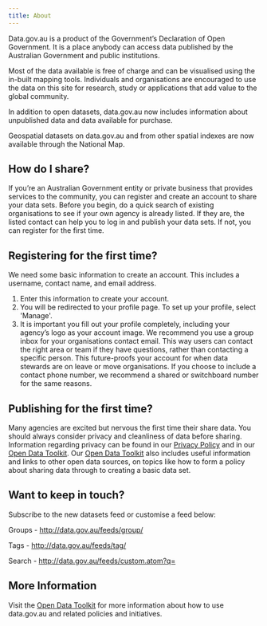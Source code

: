 ```yaml
---
title: About
---
```

Data.gov.au is a product of the Government’s Declaration of Open Government. It is a place anybody can access data published by the Australian Government and public institutions.

Most of the data available is free of charge and can be visualised using the in-built mapping tools.
Individuals and organisations are encouraged to use the data on this site for research, study or applications that add value to the global community.

In addition to open datasets, data.gov.au now includes information about unpublished data and data available for purchase.

Geospatial datasets on data.gov.au and from other spatial indexes are now available through the National Map.

## How do I share?
If you’re an Australian Government entity or private business that provides services to the community, you can register and create an account to share your data sets.
Before you begin, do a quick search of existing organisations to see if your own agency is already listed. If they are, the listed contact can help you to log in and publish your data sets. If not, you can register for the first time.

## Registering for the first time?

We need some basic information to create an account. This includes a username, contact name, and email address.

1.  Enter this information to create your account.
2.  You will be redirected to your profile page. To set up your profile, select 'Manage'.
3.  It is important you fill out your profile completely, including your agency’s logo as your account image. We recommend you use a group inbox for your organisations contact email. This way users can contact the right area or team if they have questions, rather than contacting a specific person. This future-proofs your account for when data stewards are on leave or move organisations. If you choose to include a contact phone number, we recommend a shared or switchboard number for the same reasons.

## Publishing for the first time?

Many agencies are excited but nervous the first time their share data. You should always consider privacy and cleanliness of data before sharing. Information regarding privacy can be found in our [Privacy Policy](https://toolkit.data.gov.au/index.php?title=Publishing_your_data#Privacy_and_security) and in our [Open Data Toolkit](https://toolkit.data.gov.au/). Our [Open Data Toolkit](https://toolkit.data.gov.au/) also includes useful information and links to other open data sources, on topics like how to form a policy about sharing data through to creating a basic data set.

## Want to keep in touch?
Subscribe to the new datasets feed or customise a feed below:

Groups - http://data.gov.au/feeds/group/

Tags - http://data.gov.au/feeds/tag/

Search - http://data.gov.au/feeds/custom.atom?q=

## More Information
Visit the [Open Data Toolkit](https://toolkit.data.gov.au/) for more information about how to use data.gov.au and related policies and initiatives.
